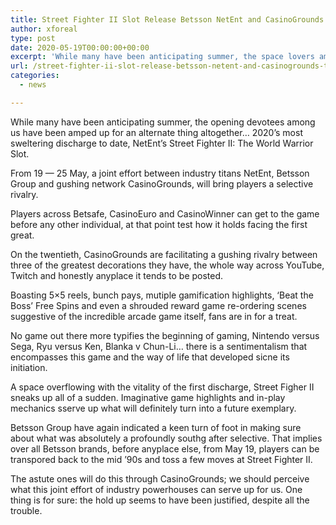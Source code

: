 ```yaml
---
title: Street Fighter II Slot Release Betsson NetEnt and CasinoGrounds team up to convey most sizzling arrival of 2020
author: xforeal 
type: post
date: 2020-05-19T00:00:00+00:00
excerpt: 'While many have been anticipating summer, the space lovers among us have been amped up for an alternate thing entirely '
url: /street-fighter-ii-slot-release-betsson-netent-and-casinogrounds-team-up-to-convey-most-sizzling-arrival-of-2020/
categories:
  - news

---
```

While many have been anticipating summer, the opening devotees among us have been amped up for an alternate thing altogether&#8230; 2020&#8217;s most sweltering discharge to date, NetEnt&#8217;s Street Fighter II: The World Warrior Slot. 

From 19 &#8212; 25 May, a joint effort between industry titans NetEnt, Betsson Group and gushing network CasinoGrounds, will bring players a selective rivalry. 

Players across Betsafe, CasinoEuro and CasinoWinner can get to the game before any other individual, at that point test how it holds facing the first great. 

On the twentieth, CasinoGrounds are facilitating a gushing rivalry between three of the greatest decorations they have, the whole way across YouTube, Twitch and honestly anyplace it tends to be posted. 

Boasting 5&#215;5 reels, bunch pays, mutiple gamification highlights, &#8216;Beat the Boss&#8217; Free Spins and even a shrouded reward game re-ordering scenes suggestive of the incredible arcade game itself, fans are in for a treat. 

No game out there more typifies the beginning of gaming, Nintendo versus Sega, Ryu versus Ken, Blanka v Chun-Li&#8230; there is a sentimentalism that encompasses this game and the way of life that developed sicne its initiation. 

A space overflowing with the vitality of the first discharge, Street Figher II sneaks up all of a sudden. Imaginative game highlights and in-play mechanics sserve up what will definitely turn into a future exemplary. 

Betsson Group have again indicated a keen turn of foot in making sure about what was absolutely a profoundly southg after selective. That implies over all Betsson brands, before anyplace else, from May 19, players can be transpored back to the mid &#8217;90s and toss a few moves at Street Fighter II. 

The astute ones will do this through CasinoGrounds; we should perceive what this joint effort of industry powerhouses can serve up for us. One thing is for sure: the hold up seems to have been justified, despite all the trouble.